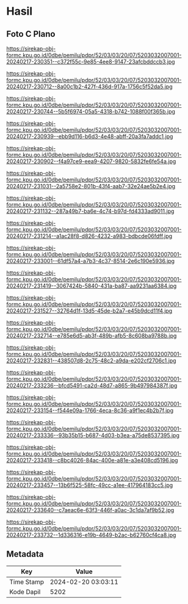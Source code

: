 # Hasil

## Foto C Plano

https://sirekap-obj-formc.kpu.go.id/0dbe/pemilu/pdpr/52/03/03/20/07/5203032007001-20240217-230351--c372f55c-9e85-4ee8-9147-23afcbddccb3.jpg

https://sirekap-obj-formc.kpu.go.id/0dbe/pemilu/pdpr/52/03/03/20/07/5203032007001-20240217-230712--8a00c1b2-427f-436d-917a-1756c5f52da5.jpg

https://sirekap-obj-formc.kpu.go.id/0dbe/pemilu/pdpr/52/03/03/20/07/5203032007001-20240217-230744--5b5f6974-05a5-4318-b742-1088f00f365b.jpg

https://sirekap-obj-formc.kpu.go.id/0dbe/pemilu/pdpr/52/03/03/20/07/5203032007001-20240217-230939--ebb9d116-b6d3-4e48-abff-20a3fa7addc1.jpg

https://sirekap-obj-formc.kpu.go.id/0dbe/pemilu/pdpr/52/03/03/20/07/5203032007001-20240217-230902--f4a97ce9-eea9-4207-9820-5832fe6fe54a.jpg

https://sirekap-obj-formc.kpu.go.id/0dbe/pemilu/pdpr/52/03/03/20/07/5203032007001-20240217-231031--2a5758e2-801b-43f4-aab7-32e24ae5b2e4.jpg

https://sirekap-obj-formc.kpu.go.id/0dbe/pemilu/pdpr/52/03/03/20/07/5203032007001-20240217-231132--287a49b7-ba6e-4c74-b97d-fd4333ad9011.jpg

https://sirekap-obj-formc.kpu.go.id/0dbe/pemilu/pdpr/52/03/03/20/07/5203032007001-20240217-231214--a1ac28f8-d826-4232-a983-bdbcde06fdff.jpg

https://sirekap-obj-formc.kpu.go.id/0dbe/pemilu/pdpr/52/03/03/20/07/5203032007001-20240217-233001--61df57a4-a7b3-4c37-8514-2e6c190e5936.jpg

https://sirekap-obj-formc.kpu.go.id/0dbe/pemilu/pdpr/52/03/03/20/07/5203032007001-20240217-231419--3067424b-5840-431a-ba87-aa9231aa6384.jpg

https://sirekap-obj-formc.kpu.go.id/0dbe/pemilu/pdpr/52/03/03/20/07/5203032007001-20240217-231527--32764d1f-13d5-45de-b2a7-e45b9dcd11f4.jpg

https://sirekap-obj-formc.kpu.go.id/0dbe/pemilu/pdpr/52/03/03/20/07/5203032007001-20240217-232714--e785e6d5-ab3f-489b-afb5-8c608ba9788b.jpg

https://sirekap-obj-formc.kpu.go.id/0dbe/pemilu/pdpr/52/03/03/20/07/5203032007001-20240217-232831--438507d8-2c75-48c2-a9da-e202cf2706c1.jpg

https://sirekap-obj-formc.kpu.go.id/0dbe/pemilu/pdpr/52/03/03/20/07/5203032007001-20240217-233236--bfcd5491-ca2d-48d7-a865-9b497984387f.jpg

https://sirekap-obj-formc.kpu.go.id/0dbe/pemilu/pdpr/52/03/03/20/07/5203032007001-20240217-233154--f544e09a-1766-4eca-8c36-a9f1ec4b2b7f.jpg

https://sirekap-obj-formc.kpu.go.id/0dbe/pemilu/pdpr/52/03/03/20/07/5203032007001-20240217-233336--93b35b15-b687-4d03-b3ea-a75de8537395.jpg

https://sirekap-obj-formc.kpu.go.id/0dbe/pemilu/pdpr/52/03/03/20/07/5203032007001-20240217-233418--c8bc4026-84ac-400e-a81e-a3e408cd5196.jpg

https://sirekap-obj-formc.kpu.go.id/0dbe/pemilu/pdpr/52/03/03/20/07/5203032007001-20240217-233457--13b6f525-58fc-49cc-a1ee-417964183cc5.jpg

https://sirekap-obj-formc.kpu.go.id/0dbe/pemilu/pdpr/52/03/03/20/07/5203032007001-20240217-233640--c7aeac6e-63f3-446f-a0ac-3c1da7af9b52.jpg

https://sirekap-obj-formc.kpu.go.id/0dbe/pemilu/pdpr/52/03/03/20/07/5203032007001-20240217-233732--1d336316-e19b-4649-b2ac-b62760cf4ca8.jpg


## Metadata

| Key        | Value               |
| ---------- | ------------------- |
| Time Stamp | 2024-02-20 03:03:11 |
| Kode Dapil | 5202                |



